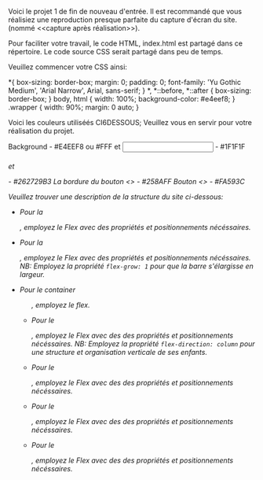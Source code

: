 Voici le projet 1 de fin de nouveau d'entrée. Il est recommandé que vous réalisiez une reproduction presque parfaite du capture d'écran du site. (nommé <<capture après réalisation>>).

Pour faciliter votre travail, le code HTML, index.html est partagé dans ce répertoire. Le code source CSS serait partagé dans peu de temps.

Veuillez commencer votre CSS ainsi:

*{
    box-sizing: border-box;
    margin: 0;
    padding: 0;
    font-family: 'Yu Gothic Medium', 'Arial Narrow', Arial, sans-serif;
}
*,
*::before,
*::after {
    box-sizing: border-box;
}
body, html {
    width: 100%;
    background-color: #e4eef8;
}
.wrapper {
    width: 90%;
    margin: 0 auto;
}

Voici les couleurs utiliséés CI6DESSOUS; Veuillez vous en servir pour votre réalisation du projet.

Background - #E4EEF8 ou #FFF
<a> et <input> - #1F1F1F
<h6> et <p> - #262729B3
La bordure du bouton <<Get Started>> - #258AFF
Bouton <<Subscribe>> - #FA593C

Veuillez trouver une description de la structure du site ci-dessous:

* Pour la <nav class="parent-nav">, employez le Flex avec des propriétés et positionnements nécéssaires.

* Pour la <nav class="child-nav">, employez le Flex avec des propriétés et positionnements nécéssaires. 
    NB: Employez la propriété ```flex-grow: 1``` pour que la barre s'élargisse en largeur.

* Pour le container <ul>, employez le flex.

* Pour le <div class="hero-container">, employez le Flex avec des des propriétés et positionnements nécéssaires.
    NB: Employez la propriété ```flex-direction: column``` pour une structure et organisation verticale de ses enfants.

* Pour le <form>,  employez le Flex avec des des propriétés et positionnements nécéssaires.

* Pour le <div class="features">, employez le Flex avec des des propriétés et positionnements nécéssaires.

* Pour le <div class="feature">, employez le Flex avec des des propriétés et positionnements nécéssaires.

